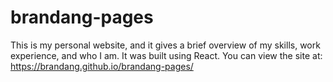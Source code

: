 # brandang-pages
This is my personal website, and it gives a brief overview of my skills, work experience, and who I am. It was built using React.
You can view the site at: https://brandang.github.io/brandang-pages/

